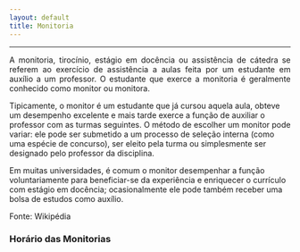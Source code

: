 ```yaml
---
layout: default
title: Monitoria
---
```

<!--
    Monitoras: LARISSA OLIVEIRA RODRIGUES.
-->

---

<p style="text-align: justify;"> 
A monitoria, tirocínio, estágio em docência ou assistência de cátedra se referem ao exercício de assistência a aulas feita por um estudante em auxílio a um professor. O estudante que exerce a monitoria é geralmente conhecido como monitor ou monitora.

Tipicamente, o monitor é um estudante que já cursou aquela aula, obteve um desempenho excelente e mais tarde exerce a função de auxiliar o professor com as turmas seguintes. O método de escolher um monitor pode variar: ele pode ser submetido a um processo de seleção interna (como uma espécie de concurso), ser eleito pela turma ou simplesmente ser designado pelo professor da disciplina.

Em muitas universidades, é comum o monitor desempenhar a função voluntariamente para beneficiar-se da experiência e enriquecer o currículo com estágio em docência; ocasionalmente ele pode também receber uma bolsa de estudos como auxílio.

Fonte: Wikipédia
</p>

### Horário das Monitorias
<!--
Monitora: Larissa Rodrigues

* Segunda-feira de 13h ás 15h no PVD 1
* Quarta-feira de 15h ás 17h no PVC 5
* Quinta-feira de 15h ás 17h no PVE 5
* Quinta-feira de 18h30 às 20h10 para MAF 160 - Elementos de Estatística
-->
